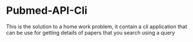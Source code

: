 # Pubmed-API-Cli
This is the solution to a home work problem, it contain a cli application that can be use for getting details of papers that you search using a query 
